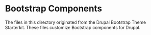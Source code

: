 # Bootstrap Components

The files in this directory originated from the Drupal Bootstrap Theme Starterkit. These files customize Bootstrap components for Drupal.